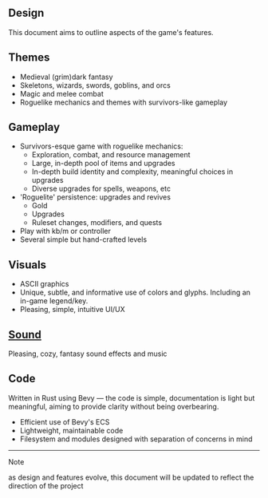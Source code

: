 ## Design
This document aims to outline aspects of the game's features. 

## Themes
* Medieval (grim)dark fantasy
* Skeletons, wizards, swords, goblins, and orcs
* Magic and melee combat
* Roguelike mechanics and themes with survivors-like gameplay

## Gameplay
* Survivors-esque game with roguelike mechanics:
  * Exploration, combat, and resource management
  * Large, in-depth pool of items and upgrades
  * In-depth build identity and complexity, meaningful choices in upgrades
  * Diverse upgrades for spells, weapons, etc
* 'Roguelite' persistence: upgrades and revives
  * Gold
  * Upgrades
  * Ruleset changes, modifiers, and quests
* Play with kb/m or controller
* Several simple but hand-crafted levels

## Visuals
* ASCII graphics
* Unique, subtle, and informative use of colors and glyphs. Including an in-game legend/key.
* Pleasing, simple, intuitive UI/UX

## [Sound](https://github.com/proficiency/ascii_survivors/issues/1)
Pleasing, cozy, fantasy sound effects and music

## Code
Written in Rust using Bevy — the code is simple, documentation is light but meaningful, aiming to provide clarity without being overbearing.
* Efficient use of Bevy's ECS
* Lightweight, maintainable code
* Filesystem and modules designed with separation of concerns in mind

---
> [!NOTE]
> as design and features evolve, this document will be updated to reflect the direction of the project